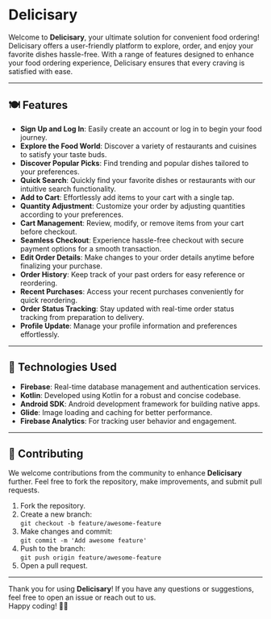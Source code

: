 # Delicisary

Welcome to **Delicisary**, your ultimate solution for convenient food ordering! Delicisary offers a user-friendly platform to explore, order, and enjoy your favorite dishes hassle-free. With a range of features designed to enhance your food ordering experience, Delicisary ensures that every craving is satisfied with ease.

---

## 🍽️ Features

- **Sign Up and Log In**: Easily create an account or log in to begin your food journey.
- **Explore the Food World**: Discover a variety of restaurants and cuisines to satisfy your taste buds.
- **Discover Popular Picks**: Find trending and popular dishes tailored to your preferences.
- **Quick Search**: Quickly find your favorite dishes or restaurants with our intuitive search functionality.
- **Add to Cart**: Effortlessly add items to your cart with a single tap.
- **Quantity Adjustment**: Customize your order by adjusting quantities according to your preferences.
- **Cart Management**: Review, modify, or remove items from your cart before checkout.
- **Seamless Checkout**: Experience hassle-free checkout with secure payment options for a smooth transaction.
- **Edit Order Details**: Make changes to your order details anytime before finalizing your purchase.
- **Order History**: Keep track of your past orders for easy reference or reordering.
- **Recent Purchases**: Access your recent purchases conveniently for quick reordering.
- **Order Status Tracking**: Stay updated with real-time order status tracking from preparation to delivery.
- **Profile Update**: Manage your profile information and preferences effortlessly.

---



## 🔧 Technologies Used

- **Firebase**: Real-time database management and authentication services.
- **Kotlin**: Developed using Kotlin for a robust and concise codebase.
- **Android SDK**: Android development framework for building native apps.
- **Glide**: Image loading and caching for better performance.
- **Firebase Analytics**: For tracking user behavior and engagement.

---

## 🤝 Contributing

We welcome contributions from the community to enhance **Delicisary** further. Feel free to fork the repository, make improvements, and submit pull requests.

1. Fork the repository.
2. Create a new branch:  
   `git checkout -b feature/awesome-feature`
3. Make changes and commit:  
   `git commit -m 'Add awesome feature'`
4. Push to the branch:  
   `git push origin feature/awesome-feature`
5. Open a pull request.

---



Thank you for using **Delicisary**! If you have any questions or suggestions, feel free to open an issue or reach out to us.  
Happy coding! 🚀🍕

